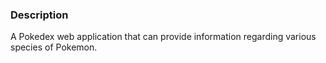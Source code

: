 ### Description
A Pokedex web application that can provide information regarding various species of Pokemon. 
